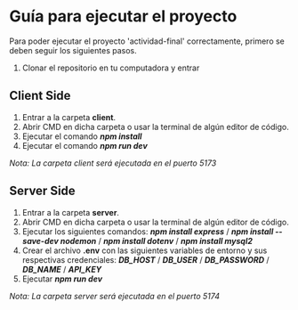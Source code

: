 # Guía para ejecutar el proyecto

Para poder ejecutar el proyecto 'actividad-final' correctamente, primero se deben seguir los siguientes pasos.

1. Clonar el repositorio en tu computadora y entrar

## Client Side

1. Entrar a la carpeta **client**.
2. Abrir CMD en dicha carpeta o usar la terminal de algún editor de código.
3. Ejecutar el comando ***npm install***
4. Ejecutar el comando ***npm run dev***

*Nota: La carpeta client será ejecutada en el puerto 5173*

## Server Side

1. Entrar a la carpeta **server**.
2. Abrir CMD en dicha carpeta o usar la terminal de algún editor de código.
3. Ejecutar los siguientes comandos: ***npm install express*** / ***npm install --save-dev nodemon*** / ***npm install dotenv*** / ***npm install mysql2***
4. Crear el archivo **.env** con las siguientes variables de entorno y sus respectivas credenciales: ***DB_HOST*** / ***DB_USER*** / ***DB_PASSWORD*** / ***DB_NAME*** / ***API_KEY***
5. Ejecutar ***npm run dev***

*Nota: La carpeta server será ejecutada en el puerto 5174*
